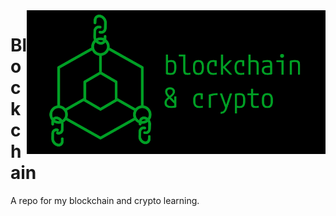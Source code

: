 
<img height='230' align='right' src="./blockchain.png">

# Blockchain

A repo for my blockchain and crypto learning. 
